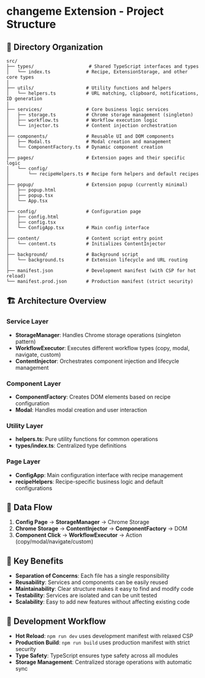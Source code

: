 # changeme Extension - Project Structure

## 📁 Directory Organization

```
src/
├── types/                    # Shared TypeScript interfaces and types
│   └── index.ts             # Recipe, ExtensionStorage, and other core types
│
├── utils/                   # Utility functions and helpers
│   └── helpers.ts           # URL matching, clipboard, notifications, ID generation
│
├── services/                # Core business logic services
│   ├── storage.ts           # Chrome storage management (singleton)
│   ├── workflow.ts          # Workflow execution logic
│   └── injector.ts          # Content injection orchestration
│
├── components/              # Reusable UI and DOM components
│   ├── Modal.ts             # Modal creation and management
│   └── ComponentFactory.ts  # Dynamic component creation
│
├── pages/                   # Extension pages and their specific logic
│   └── config/
│       └── recipeHelpers.ts # Recipe form helpers and default recipes
│
├── popup/                   # Extension popup (currently minimal)
│   ├── popup.html
│   ├── popup.tsx
│   └── App.tsx
│
├── config/                  # Configuration page
│   ├── config.html
│   ├── config.tsx
│   └── ConfigApp.tsx        # Main config interface
│
├── content/                 # Content script entry point
│   └── content.ts           # Initializes ContentInjector
│
├── background/              # Background script
│   └── background.ts        # Extension lifecycle and URL routing
│
├── manifest.json            # Development manifest (with CSP for hot reload)
└── manifest.prod.json       # Production manifest (strict security)
```

## 🏗️ Architecture Overview

### **Service Layer**
- **StorageManager**: Handles Chrome storage operations (singleton pattern)
- **WorkflowExecutor**: Executes different workflow types (copy, modal, navigate, custom)
- **ContentInjector**: Orchestrates component injection and lifecycle management

### **Component Layer**
- **ComponentFactory**: Creates DOM elements based on recipe configuration
- **Modal**: Handles modal creation and user interaction

### **Utility Layer**
- **helpers.ts**: Pure utility functions for common operations
- **types/index.ts**: Centralized type definitions

### **Page Layer**
- **ConfigApp**: Main configuration interface with recipe management
- **recipeHelpers**: Recipe-specific business logic and default configurations

## 🔄 Data Flow

1. **Config Page** → **StorageManager** → Chrome Storage
2. **Chrome Storage** → **ContentInjector** → **ComponentFactory** → DOM
3. **Component Click** → **WorkflowExecutor** → Action (copy/modal/navigate/custom)

## 🎯 Key Benefits

- **Separation of Concerns**: Each file has a single responsibility
- **Reusability**: Services and components can be easily reused
- **Maintainability**: Clear structure makes it easy to find and modify code
- **Testability**: Services are isolated and can be unit tested
- **Scalability**: Easy to add new features without affecting existing code

## 🔧 Development Workflow

- **Hot Reload**: `npm run dev` uses development manifest with relaxed CSP
- **Production Build**: `npm run build` uses production manifest with strict security
- **Type Safety**: TypeScript ensures type safety across all modules
- **Storage Management**: Centralized storage operations with automatic sync